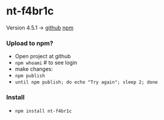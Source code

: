 # nt-f4br1c

Version 4.5.1 -> [github](https://github.com/fabricjs/fabric.js/releases/tag/v451) [npm](https://www.npmjs.com/package/fabric/v/4.5.1)

### Upload to npm?
- Open project at github
- `npm whoami` # to see login
- make changes:
- `npm publish` 
- `until npm publish; do echo "Try again"; sleep 2; done`

### Install
- `npm install nt-f4br1c` 
